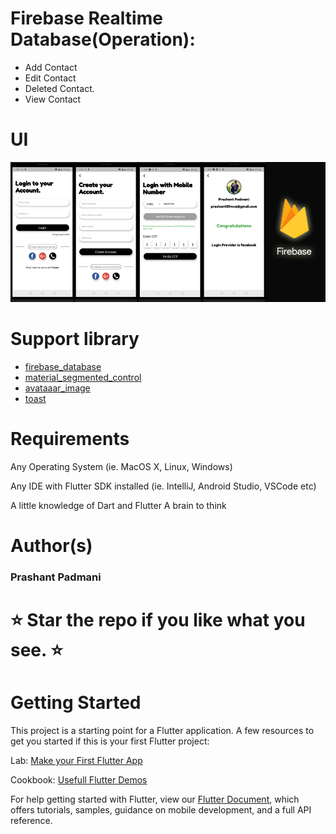# Firebase Realtime Database(Operation):
- Add Contact
- Edit Contact 
- Deleted Contact.
- View Contact

# UI
<img src="https://github.com/Prashant09mca/flutter_firebase_login/blob/master/uidemo.png"/>

# Support library 
- <a href="https://pub.dev/packages/firebase_database">firebase_database</a>
- <a href="https://pub.dev/packages/material_segmented_control">material_segmented_control</a>
- <a href="https://pub.dev/packages/avataaar_image">avataaar_image</a>
- <a href="https://pub.dev/packages/toast">toast</a>

# Requirements
Any Operating System (ie. MacOS X, Linux, Windows)<p>
Any IDE with Flutter SDK installed (ie. IntelliJ, Android Studio, VSCode etc)<p>
A little knowledge of Dart and Flutter
A brain to think

# Author(s)
 <h3>Prashant Padmani</h3>
 
 # ⭐ Star the repo if you like what you see. ⭐

# Getting Started
This project is a starting point for a Flutter application.
A few resources to get you started if this is your first Flutter project:

Lab: <a href="https://flutter.dev/docs/get-started/codelab">Make your First Flutter App</a><p>
Cookbook: <a href="https://flutter.dev/docs/cookbook">Usefull Flutter Demos</a>

For help getting started with Flutter, view our <a href="https://flutter.dev/docs">Flutter Document</a>, which offers tutorials, samples, guidance on mobile development, and a full API reference.



